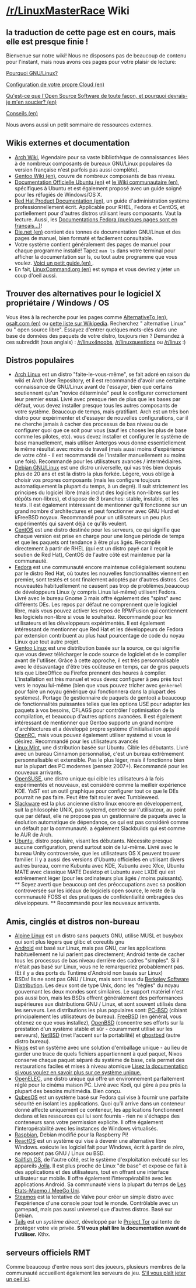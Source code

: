 # [/r/LinuxMasterRace](https://www.reddit.com/r/LinuxMasterRace) Wiki

## la traduction de cette page est en cours, mais elle est presque finie !

Bienvenue sur notre wiki! Nous ne disposons pas de beaucoup de contenu pour l'instant, mais nous avons ces pages pour votre plaisir de lecture:

[Pourquoi GNU/Linux?](why_linux.md)

[Configuration de votre propre Cloud (en)](https://www.reddit.com/r/linuxmasterrace/wiki/cloud)

[Qu'est-ce que l'Open Source Software de toute façon, et pourquoi devrais-je m'en soucier? (en)](https://www.reddit.com/r/linuxmasterrace/wiki/what_is_open_source)

[Conseils (en)](https://www.reddit.com/r/linuxmasterrace/wiki/tips)

Nous avons aussi un petit sommaire de ressources externes.

## Wikis externes et documentation

- [Arch Wiki](https://wiki.archlinux.fr), légendaire pour sa vaste bibliothèque de connaissances liées à de nombreux composants de bureaux GNU/Linux populaires (la version française n'est parfois pas aussi complète).
- [Gentoo Wiki (en)](https://wiki.gentoo.org), couvre de nombreux composants de bas niveau.
- [Documentation Officielle Ubuntu (en)](https://help.ubuntu.com/) et [le Wiki communautaire (en)](https://help.ubuntu.com/community), spécifiques à Ubuntu et est également proposé avec un guide soigné pour les réfugiés de Windows/OS X.
- [Red Hat Product Documentation (en)](https://access.redhat.com/documentation/en-US/), un guide d'administration système professionnellement écrit. Applicable pour RHEL, Fedora et CentOS, et partiellement pour d'autres distros utilisant leurs composants. Vaut la lecture. Aussi, les [Documentations Fedora (quelques pages sont en français...)](https://docs.fedoraproject.org/fr-FR/index.html)!
- [Die.net (en)](https://www.die.net/) contient des tonnes de documentation GNU/Linux et des pages de manuel, bien formaté et facilement consultable.
- Votre système contient généralement des pages de manuel pour chaque programme installé! Tapez `man ls` dans votre terminal pour afficher la documentation sur ls, ou tout autre programme que vous voulez. [Voici un petit guide.(en) ](http://www.linuxcommand.org/reading_man_pages.php).
- En fait, [LinuxCommand.org (en)](http://www.linuxcommand.org/index.php) est sympa et vous devriez y jeter un coup d'oeil aussi.

## Trouver des alternatives pour le logiciel X propriétaire / Windows / OS

Vous êtes à la recherche pour les pages comme [AlternativeTo (en)](http://alternativeto.net/), [osalt.com (en)](http://www.osalt.com/) ou [cette liste sur Wikipedia](https://fr.wikipedia.org/wiki/Liste_de_logiciels_libres). Recherchez "<Votre application> alternative Linux" ou "<Votre application> open source libre". Essayez d'entrer quelques mots-clés dans une base de données des paquets de votre distro, toujours rien ? Demandez à ces subreddit (tous anglais) : [/r/linux4noobs](http://reddit.com/r/linux4noobs), [/r/linuxquestions](http://reddit.com/r/linuxquestions) ou [/r/linux](http://reddit.com/r/linux) :)

## Distros populaires

- [Arch Linux](https://archlinux.org) est un distro "faite-le-vous-même", se fait adoré en raison du wiki et Arch User Repository, et il est recommandé d'avoir une certaine connaissance de GNU/Linux avant de l'essayer, bien que certains soutiennent qu'un "novice déterminée" peut le configurer correctement leur premier essai. Livré avec presque rien de plus que les bases par défaut, vous devez installer presque tous les autres composants de votre système. Beaucoup de temps, mais gratifiant. Arch est un très bon distro pour expérimenter et d'essayer de nouvelles configurations, car il ne cherche jamais à cacher des processus de bas niveau ou de configurer quoi que ce soit pour vous (sauf les choses les plus de base comme les pilotes, etc). vous devez installer et configurer le système de base manuellement, mais utiliser Antergos vous donne essentiellement le même résultat avec moins de travail (mais aussi moins d'expérience de votre côté - il est recommandé de l'installer manuellement au moins une fois). Recommandé pour les utilisateurs avancés / intermédiaires.
- [Debian GNU/Linux](https://debian.org) est une distro universelle, qui vas très bien depuis plus de 20 ans et est la distro la plus forkée. Légere, vous oblige à choisir vos propres composants (mais les configure toujours automatiquement la plupart du temps, à un degré). Il suit strictement les principes du logiciel libre (mais inclut des logiciels non-libres sur les dépôts non-libres), et dispose de 3 branches: stable, instable, et les tests. Il est également intéressant de mentionner qu'il fonctionne sur un grand nombre d'architectures et peut fonctionner avec GNU Hurd et kFreeBSD noyaux. Recommandé pour un utilisateurs un peu plus expérimentés qui savent déjà ce qu'ils veulent.
- [CentOS](https://www.centos.org/) est une distro destinée pour les serveurs, ce qui signifie que chaque version est prise en charge pour une longue période de temps et que les paquets ont tendance à être plus âgés. Recompilé directement à partir de RHEL (qui est un distro payé car il reçoit le soutien de Red Hat), CentOS de l'autre côté est maintenue par la communauté.
- [Fedora](https://getfedora.org) est une communauté encore maintenue collégialement soutenu par le distro Red Hat, où toutes les nouvelles fonctionnalités viennent en premier, sont testés et sont finalement adoptés par d'autres distros. Ces nouveautés habituellement ne causent pas trop de problèmes,beaucoup de développeurs Linux (y compris Linus lui-même) utilisent Fedora. Livré avec le bureau Gnome 3 mais offre également des "spins" avec différents DEs. Les repos par défaut ne comprennent que le logiciel libre, mais vous pouvez activer les repos de RPMFusion qui contiennent les logiciels non-libre si vous le souhaitez. Recommandé pour les utilisateurs et les développeurs expérimentés. Il est également intéressant de mentionner que Red Hat et les développeurs de Fedora par extension contribuent au plus haut pourcentage de code du noyau Linux que tout autre projet.
- [Gentoo Linux](https://www.gentoo.org/) est une distribution basée sur la source, ce qui signifie que vous devez télécharger le code source de logiciel et de le compiler avant de l'utiliser. Grâce à cette approche, il est très personnalisable avec le désavantage d'être très coûteuse en temps, car de gros paquets tels que LibreOffice ou Firefox prennent des heures à compiler. L'installation est très manuel et vous devez configurer à peu près tout vers le noyau lui-même (bien que vous pouvez tricher avec `genkernel` pour faire un noyau générique qui fonctionnera dans la plupart des systèmes). Portage (le gestionnaire de paquets de gentoo) a beaucoup de fonctionnalités puissantes telles que les options USE pour adapter les paquets à vos besoins, CFLAGS pour contrôler l'optimisation de la compilation, et beaucoup d'autres options avancées. Il est également intéressant de mentionner que Gentoo supporte un grand nombre d'architectures et a développé propre système d'initialisation appelé [OpenRC](https://wiki.gentoo.org/wiki/Project:OpenRC), mais vous pouvez également utiliser systemd si vous le désirez. Recommandé pour les utilisateurs avancés
- [Linux Mint](http://www.linuxmint.com/), une distribution basée sur Ubuntu. Cible les débutants. Livré avec un bureau Cinnamon personnalisé, c'est un bureau extrêmement personnalisable et extensible. Pas le plus léger, mais il fonctionne bien sur la plupart des PC modernes (pensez 2007+). Recommandé pour les nouveaux arrivants.
- [OpenSUSE](https://www.opensuse.org), une distro unique qui cible les utilisateurs à la fois expérimentés et nouveaux, est considéré comme la meilleir expérience KDE. YaST est un outil graphique pour configurer tout ce que le DEs pourrait ne pas faire. Peut être fait rouler avec Tumbleweed.
- [Slackware](http://www.slackware.com/) est la plus ancienne distro linux encore en développement, suit la philosophie UNIX, pas systemd, centrée sur l'utilisateur, au point que par défaut, elle ne propose pas un gestionnaire de paquets avec la ésolution automatique de dépendance, ce qui est pas considéré comme un défault par la communauté. a également Slackbuilds qui est comme le AUR de Arch.
- [Ubuntu](http://ubuntu.com), distro populaire, visant les débutants. Nécessite presque aucune configuration, prend surtout soin de lui-même. Livré avec le bureau Unity controversée, que les utilisateurs OS X peuvent trouver familier. Il y a aussi des versions d'Ubuntu officielles en utilisant divers autres bureau, comme Kubuntu avec KDE, Xubuntu avec Xfce, Ubuntu MATE avec classique MATE Desktop et Lubuntu avec LXDE qui est extrêmement léger (pour les ordinateurs plus âgés / moins puissants). ** Soyez averti que beaucoup ont des préoccupations avec sa position controversée sur les idéaux de logiciels open source, le reste de la communauté FOSS et des pratiques de confidentialité ombragées des développeurs. ** Recommandé pour les nouveaux arrivants.

## Amis, cinglés et distros non-bureau
- [Alpine Linux](http://www.alpinelinux.org/) est un distro sans paquets GNU, utilise MUSL et busybox qui sont plus légers que glibc et coreutils gnu
- [Android](https://android.com/) est basé sur Linux, mais pas GNU, car les applications habituellement ne lui parlent pas directement; Android tente de cacher tous les processus de bas niveau derrière des cadres "simples". Si il n'était pas basé sur Linux, vous ne le remarqueriez probablement pas. (Et il y a des ports du Tuntime d'Android non basés sur Linux)
- BSDs! Ils ne sont pas GNU / Linux, mais sont issus du [Berkeley Software Distribution](https://en.wikipedia.org/wiki/Berkeley_Software_Distribution). Les deux sont de type Unix, donc les "règles" du noyau gouvernant les deux mondes sont similaires. Le support matériel n'est pas aussi bon, mais les BSDs offrent généralement des performances supérieures aux distributions GNU / Linux, et sont souvent utilisés dans les serveurs. Les distributions les plus populaires sont: [PC-BSD](http://www.pcbsd.org/) (ciblant principalement les utilisateurs de bureau). [FreeBSD](https://www.freebsd.org/) (en général, vous obtenez ce que vous installez), [OpenBSD](http://www.openbsd.org/) (concentre ses efforts sur la prestation d'un système stable et sûr - couramment utilisé sur les serveurs), [NetBSD](https://www.netbsd.org/) (met l'accent sur la portabilité) et [ghostbsd](http://www.ghostbsd.org/) (autre distro bureau).
- [Nixos](https://nixos.org/) est un système avec une solution d'emballage unique - au lieu de garder une trace de quels fichiers appartiennent à quel paquet, Nixos conserve chaque paquet séparé du système de base, cela permet des restaurations faciles et mises à niveau atomique [Lisez la documentation si vous voulez en savoir plus sur ce système unique.](https://nixos.org/nix/manual/)
- [OpenELEC](http://openelec.tv/), une distro unique qui offre un environnement parfaitement réglé pour le cinéma maison PC. Livré avec Kodi, qui gère à peu près la plupart des besoins multimédia. Bien conçu.
- [QubesOS](https://www.qubes-os.org/) est un système basé sur Fedora qui vise à fournir une parfaite sécurité en isolant les applications. Quoi qu'il arrive dans un conteneur donné affecte uniquement ce conteneur, les applications fonctionnent dedans et les ressources qui lui sont fournis - rien ne s'échappe des conteneurs sans votre permission explicite. Il offre également l'interopérabilité avec les instances de Windows virtualisés.
- [Raspbian](http://www.raspbian.org/), Debian modifié pour la Raspberry Pi!
- [ReactOS](https://www.reactos.org/) est un système qui vise à devenir une alternative libre Windows. exécute les logiciel  fait pour Windows, écrit à partir de zéro, ne reposent pas GNU / Linux ou BSD.
- [Sailfish OS](https://sailfishos.org/), de l'autre côté, est le système d'exploitation exécuté sur les appareils [Jolla](https://jolla.com/). Il est plus proche de Linux "de base" et expose ce fait à des applications et des utilisateurs, tout en offrant une interface utilisateur sur mobile. Il offre également l'interopérabilité avec les applications Android. Sa communauté viens la plupart du temps de [Les Etats-Maemo / MeeGo Uni](http://maemo.org/).
- [Steamos](http://store.steampowered.com/steamos/) est la tentative de Valve pour créer un simple distro avec l'expérience d'une console pour tout le monde. Contrôlable avec un gamepad, mais pas aussi universel que d'autres distros. Basé sur Debian.
- [Tails](https://tails.boum.org/) est un *système direct*, développé par le [Project Tor](https://www.torproject.org/) qui tente de protéger votre vie privée. **S'il vous plaît lire la documentation avant de l'utiliser.** Kthx.

## serveurs officiels RMT
Comme beaucoup d'entre nous sont des joueurs, plusieurs membres de la communauté accueillent également les serveurs de jeu. [S'il vous plaît jeter un oeil ici](https://www.reddit.com/r/linuxmasterrace/wiki/servers).

